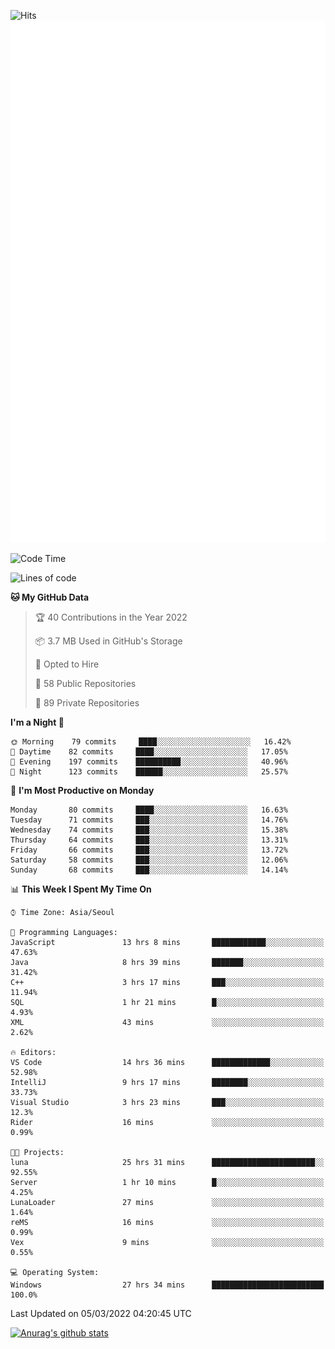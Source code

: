 ![Hits](https://hits.seeyoufarm.com/api/count/incr/badge.svg?url=https%3A%2F%2Fgithub.com%2Fkokose1234&count_bg=%2379C83D&title_bg=%23555555&icon=apple.svg&icon_color=%23E7E7E7&title=hits&edge_flat=false)
<br/>
![Metrics](https://github.com/kokose1234/kokose1234/blob/main/github-metrics.svg)

<!--START_SECTION:waka-->
![Code Time](http://img.shields.io/badge/Code%20Time-538%20hrs%2045%20mins-blue)

![Lines of code](https://img.shields.io/badge/From%20Hello%20World%20I%27ve%20Written-8%20Million%20lines%20of%20code-blue)

**🐱 My GitHub Data** 

> 🏆 40 Contributions in the Year 2022
 > 
> 📦 3.7 MB Used in GitHub's Storage 
 > 
> 💼 Opted to Hire
 > 
> 📜 58 Public Repositories 
 > 
> 🔑 89 Private Repositories  
 > 
**I'm a Night 🦉** 

```text
🌞 Morning    79 commits     ████░░░░░░░░░░░░░░░░░░░░░   16.42% 
🌆 Daytime    82 commits     ████░░░░░░░░░░░░░░░░░░░░░   17.05% 
🌃 Evening    197 commits    ██████████░░░░░░░░░░░░░░░   40.96% 
🌙 Night      123 commits    ██████░░░░░░░░░░░░░░░░░░░   25.57%

```
📅 **I'm Most Productive on Monday** 

```text
Monday       80 commits     ████░░░░░░░░░░░░░░░░░░░░░   16.63% 
Tuesday      71 commits     ███░░░░░░░░░░░░░░░░░░░░░░   14.76% 
Wednesday    74 commits     ███░░░░░░░░░░░░░░░░░░░░░░   15.38% 
Thursday     64 commits     ███░░░░░░░░░░░░░░░░░░░░░░   13.31% 
Friday       66 commits     ███░░░░░░░░░░░░░░░░░░░░░░   13.72% 
Saturday     58 commits     ███░░░░░░░░░░░░░░░░░░░░░░   12.06% 
Sunday       68 commits     ███░░░░░░░░░░░░░░░░░░░░░░   14.14%

```


📊 **This Week I Spent My Time On** 

```text
⌚︎ Time Zone: Asia/Seoul

💬 Programming Languages: 
JavaScript               13 hrs 8 mins       ████████████░░░░░░░░░░░░░   47.63% 
Java                     8 hrs 39 mins       ███████░░░░░░░░░░░░░░░░░░   31.42% 
C++                      3 hrs 17 mins       ███░░░░░░░░░░░░░░░░░░░░░░   11.94% 
SQL                      1 hr 21 mins        █░░░░░░░░░░░░░░░░░░░░░░░░   4.93% 
XML                      43 mins             ░░░░░░░░░░░░░░░░░░░░░░░░░   2.62%

🔥 Editors: 
VS Code                  14 hrs 36 mins      █████████████░░░░░░░░░░░░   52.98% 
IntelliJ                 9 hrs 17 mins       ████████░░░░░░░░░░░░░░░░░   33.73% 
Visual Studio            3 hrs 23 mins       ███░░░░░░░░░░░░░░░░░░░░░░   12.3% 
Rider                    16 mins             ░░░░░░░░░░░░░░░░░░░░░░░░░   0.99%

🐱‍💻 Projects: 
luna                     25 hrs 31 mins      ███████████████████████░░   92.55% 
Server                   1 hr 10 mins        █░░░░░░░░░░░░░░░░░░░░░░░░   4.25% 
LunaLoader               27 mins             ░░░░░░░░░░░░░░░░░░░░░░░░░   1.64% 
reMS                     16 mins             ░░░░░░░░░░░░░░░░░░░░░░░░░   0.99% 
Vex                      9 mins              ░░░░░░░░░░░░░░░░░░░░░░░░░   0.55%

💻 Operating System: 
Windows                  27 hrs 34 mins      █████████████████████████   100.0%

```


 Last Updated on 05/03/2022 04:20:45 UTC
<!--END_SECTION:waka-->

[![Anurag's github stats](https://github-readme-stats.vercel.app/api?username=kokose1234&theme=dracula)](https://github.com/anuraghazra/github-readme-stats)



	
